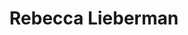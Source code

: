 ---
layout    : default
bodyid    : "alumni"
bodyclass : "content"
year      : 2015

title       : Rebecca Lieberman
photo       : "rebecca.jpg"
occupation  : "Artist, Creative Technologist"

links:
 - icon     : "fa-facebook"
   url      : ""
 - icon     : "fa-twitter"
   url      : "https://twitter.com/dronesweetie"
 - icon     : "fa-linkedin"
   url      : ""
 - icon     : "fa-instagram"
   url      : ""
 - icon     : "fa-soundcloud"
   url      : ""
 - icon     : "fa-vimeo-square"
   url      : ""
 - icon     : "fa-github"
   url      : ""
 - icon     : "fa-tumblr"
   url      : ""
 - icon     : "fa-globe"
   url      : "http://www.peachriot.com/"
 - icon     : "fa-globe"
   url      : "http://rebeccalieberman.com/"
---